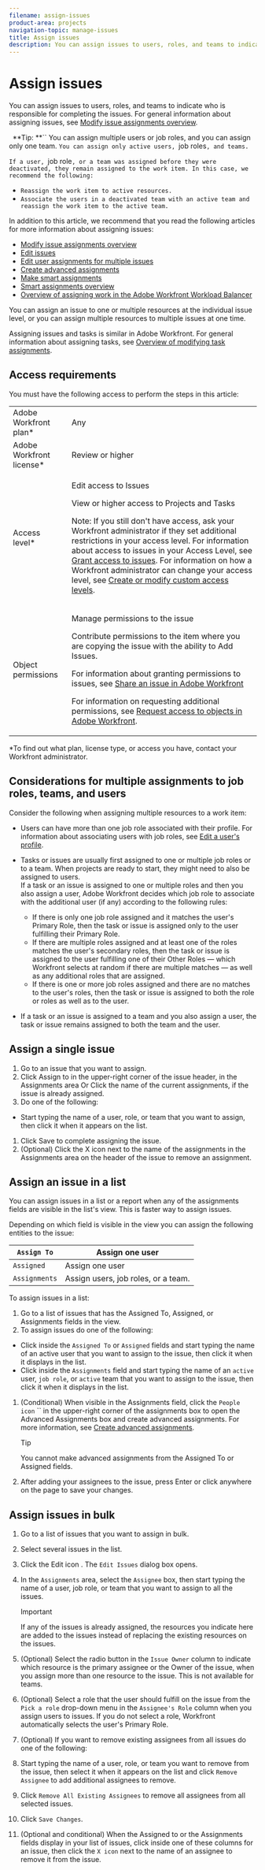 ```yaml
---
filename: assign-issues
product-area: projects
navigation-topic: manage-issues
title: Assign issues
description: You can assign issues to users, roles, and teams to indicate who is responsible for completing the issues. For general information about assigning issues, see Modify issue assignments overview.
---
```


# Assign issues

You can assign issues to users, roles, and teams to indicate who is responsible for completing the issues. For general information about assigning issues, see [Modify issue assignments overview](../../../manage-work/issues/manage-issues/modify-issue-assignments-overview.md).

` `**Tip: **`` You can assign multiple users or job roles, and you can assign only one team. `You can assign only active users, `job roles`, and teams.`

`If a user, `job role`, or a team was assigned before they were deactivated, they remain assigned to the work item. In this case, we recommend the following:`

* `Reassign the work item to active resources.` 
* `Associate the users in a deactivated team with an active team and reassign the work item to the active team.`

In addition to this article, we recommend that you read the following articles for more information about assigning issues:

* [Modify issue assignments overview](../../../manage-work/issues/manage-issues/modify-issue-assignments-overview.md) 
* [Edit issues](../../../manage-work/issues/manage-issues/edit-issues.md) 
* [Edit user assignments for multiple issues](../../../manage-work/issues/manage-issues/edit-assignments-for-multiple-issues.md) 
* [Create advanced assignments](../../../manage-work/tasks/assign-tasks/create-advanced-assignments.md) 
* [Make smart assignments](../../../manage-work/tasks/assign-tasks/make-smart-assignments.md) 
* [Smart assignments overview](../../../manage-work/tasks/assign-tasks/smart-assignments.md) 
* [Overview of assigning work in the Adobe Workfront Workload Balancer](../../../resource-mgmt/workload-balancer/assign-work-in-workload-balancer.md)

You can assign an issue to one or multiple resources at the individual issue level, or you can assign multiple resources to multiple issues at one time.

Assigning issues and tasks is similar in&nbsp;Adobe Workfront. For general information about assigning tasks, see [Overview of modifying task assignments](../../../manage-work/tasks/assign-tasks/modify-task-assignments-overview.md).

## Access requirements

You must have the following access to perform the steps in this article:

<table cellspacing="0"> 
 <col> 
 </col> 
 <col> 
 </col> 
 <tbody> 
  <tr> 
   <td role="rowheader">Adobe Workfront plan*</td> 
   <td> <p>Any </p> </td> 
  </tr> 
  <tr> 
   <td role="rowheader">Adobe Workfront license*</td> 
   <td> <p>Review or higher</p> </td> 
  </tr> 
  <tr> 
   <td role="rowheader">Access level*</td> 
   <td> <p>Edit access to Issues</p> <p>View or higher access to Projects and Tasks</p> <p>Note: If you still don't have access, ask your Workfront administrator if they set additional restrictions in your access level. For information about access to issues in your Access Level, see <a href="../../../administration-and-setup/add-users/configure-and-grant-access/grant-access-issues.md" class="MCXref xref">Grant access to issues</a>. For information on how a Workfront administrator can change your access level, see <a href="../../../administration-and-setup/add-users/configure-and-grant-access/create-modify-access-levels.md" class="MCXref xref">Create or modify custom access levels</a>. </p> </td> 
  </tr> 
  <tr> 
   <td role="rowheader">Object permissions</td> 
   <td> <p>Manage permissions to the issue</p> <p>Contribute permissions to the item where you are copying&nbsp;the issue with the ability to&nbsp;Add Issues.</p> <p> For information about granting permissions to issues, see <a href="../../../workfront-basics/grant-and-request-access-to-objects/share-an-issue.md" class="MCXref xref">Share an issue in Adobe Workfront</a></p> <p>For information on requesting additional permissions, see <a href="../../../workfront-basics/grant-and-request-access-to-objects/request-access.md" class="MCXref xref">Request access to objects in Adobe Workfront</a>.</p> </td> 
  </tr> 
 </tbody> 
</table>

&#42;To find out what plan, license type, or access you have, contact your Workfront administrator.

## Considerations for multiple assignments to job roles, teams, and users

Consider the following when assigning multiple resources to a work item:

* Users can have more than one job role associated with their profile. For information about associating users with job roles, see [Edit a user's profile](../../../administration-and-setup/add-users/create-and-manage-users/edit-a-users-profile.md).

* Tasks or issues are usually first assigned to one or multiple job roles or to a team. When projects are ready to start, they might need to also be assigned to users.   
  If a task or an issue is assigned to one or multiple roles and then you also assign a user, Adobe Workfront decides which job role to associate with the additional user (if any)&nbsp;according to the following rules:

  * If there is only one job role assigned and it matches the user's Primary Role, then the task or issue is assigned only to the user fulfilling their&nbsp;Primary Role. 
  * If there are multiple roles assigned and at least one of the roles matches the user's secondary roles, then the task or issue is assigned to the user fulfilling one of their Other Roles — which Workfront selects at random if there are multiple matches — as well as any additional roles that are assigned.
  * If there is one or more job roles assigned and there are no matches to the user's roles, then the task or issue is assigned to both&nbsp;the role or roles as well as to the user.

* If a task or an issue is assigned to a team and you also assign a user, the task or issue remains assigned to both the team and the user.

<!--
Considerations about removing assignments from issues You can remove assignments from one issue at a time, or you can remove assignments from multiple issues in bulk. For more information about removing assignments from issues in bulk, see Edit user assignments for multiple issues. Consider the following when removing assignments from issues: When you unassign a user from an issue, the issue remains assigned to the job role that the user fulfilled on the issue. When you unassign a job role or a team from an issue, the issue remains unassigned if it is not assigned to any other resources.
-->

## Assign a single issue

1. Go to an issue that you want to assign.
1. Click Assign to in the upper-right corner of the issue header, in the Assignments area Or Click the name of the current assignments, if the issue is already assigned.  
1. Do one of the following:

  * Start typing the name of a user, role, or team that you want to assign, then click it when it appears on the list.

1. Click Save to complete assigning the issue. 
1. (Optional) Click the X icon next to the name of the assignments in the Assignments area on the header of the issue to remove an assignment.

## Assign an issue in a list

You can assign issues in a list or a report when any of the assignments fields are visible in the list's view. This is faster way to assign issues.

Depending on which field is visible in the view you can assign the following entities to the issue: 

| `Assign To`  |Assign one user  |
|---|---|
| `Assigned`  |Assign one user |
| `Assignments`  |Assign users, job roles, or a team.  |

To assign issues in a list:

1. Go to a list of issues that has the Assigned To, Assigned, or Assignments fields in the view.
1. To assign issues do one of the following:

  * Click inside the `Assigned To` or `Assigned` fields and start typing the name of an active user that you want to assign to the issue, then click it when it displays in the list.
  * Click inside the `Assignments` field and start typing the name of an `active` user, `job role`, or `active` team that you want to assign to the issue, then click it when it displays in the list.

1. (Conditional) When visible in the Assignments field, click the `People icon` `` in the upper-right corner of the assignments box to open the Advanced Assignments box and create advanced assignments. For more information, see [Create advanced assignments](../../../manage-work/tasks/assign-tasks/create-advanced-assignments.md).

   >[!TIP]
   >
   >You cannot make advanced assignments from the Assigned To or Assigned fields.

1. After adding your assignees to the issue, press Enter or click anywhere on the page to save your changes.

## Assign issues in bulk

1. Go to a list of issues that you want to assign in bulk. 
1. Select several issues in the list. 
1. Click the Edit icon . The `Edit Issues` dialog box opens.
1. In the `Assignments` area, select the `Assignee` box, then start typing the name of a user, job role, or team that you want to assign to all the issues.

   >[!IMPORTANT]
   >
   >If any of the issues is already assigned, the resources you indicate here are added to the issues instead of replacing the existing resources on the issues.

1. (Optional) Select the radio button in the `Issue Owner` column to indicate which resource is the primary assignee or the Owner of the issue, when you assign more than one resource to the issue. This is not available for teams. 
1. (Optional) Select a role that the user should fulfill on the issue from the `Pick a role` drop-down menu in the `Assignee's Role` column when you assign users to issues. If you do not select a role, Workfront automatically selects the user's Primary&nbsp;Role. 

1. (Optional) If you want to remove existing assignees from all issues do one of the following:

  1. Start typing the name of a user, role, or team you want to remove from the issue, then select it when it appears on the list and click `Remove Assignee` to add additional assignees to remove. 
  1. Click  `Remove All Existing Assignees` to remove all assignees from all selected issues.

1. Click  `Save Changes`.
1. (Optional and conditional) When the Assigned to or the Assignments fields display in your list of issues, click inside one of these columns for an issue, then click the `X icon` next to the name of an assignee to remove it from the issue.

